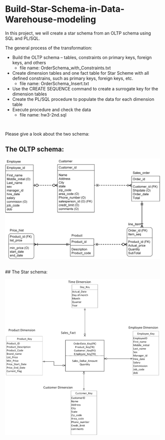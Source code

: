 # Build-Star-Schema-in-Data-Warehouse-modeling
In this project, we will create a star schema from an OLTP schema using SQL and PL/SQL.

The general process of the transformation:
* Build the OLTP schema – tables, constraints on primary keys, foreign keys, and others
  * file name: OrderSchema_with_Constraints.txt
* Create dimension tables and one fact table for Star Scheme with all defined constrains, such as primary keys, foreign keys, etc.
  * file name: OrderSchema_Insert.txt
* Use the CREATE SEQUENCE command to create a surrogate key for the dimension tables
* Create the PL/SQL procedure to populate the data for each dimension table
* Execute procedure and check the data
  * file name: hw3-2nd.sql

<br>

Please give a look about the two schema:

## The OLTP schema:

![oltp schema](OLTP.jpg)

<br>
## The Star schema:

![star schema](star.jpg)
